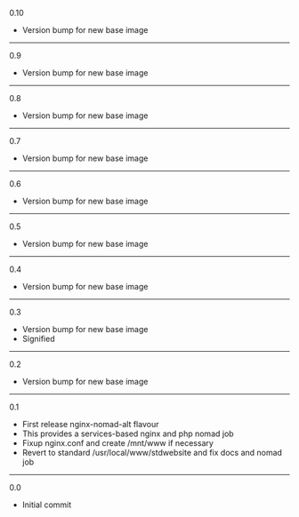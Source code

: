 0.10

* Version bump for new base image

---

0.9

* Version bump for new base image

---

0.8

* Version bump for new base image

---

0.7

* Version bump for new base image

---

0.6

* Version bump for new base image

---

0.5

* Version bump for new base image

---

0.4

* Version bump for new base image

---

0.3

* Version bump for new base image
* Signified

---

0.2

* Version bump for new base image

---

0.1

* First release nginx-nomad-alt flavour
* This provides a services-based nginx and php nomad job
* Fixup nginx.conf and create /mnt/www if necessary
* Revert to standard /usr/local/www/stdwebsite and fix docs and nomad job

---

0.0

* Initial commit
